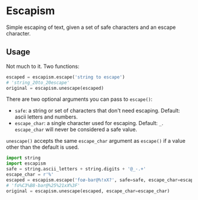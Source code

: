 # Escapism

Simple escaping of text, given a set of safe characters and an escape character.

## Usage

Not much to it. Two functions:

```python
escaped = escapism.escape('string to escape')
# 'string_20to_20escape'
original = escapism.unescape(escaped)
```

There are two optional arguments you can pass to `escape()`:

- `safe`: a string or set of characters that don't need escaping. Default: ascii letters and numbers.
- `escape_char`: a single character used for escaping. Default: `_`.
  `escape_char` will never be considered a safe value.

`unescape()` accepts the same `escape_char` argument as `escape()` if a value other than the default is used.

```python
import string
import escapism
safe = string.ascii_letters + string.digits + '@_-.+'
escape_char = r'%'
escaped = escapism.escape('foø-bar@%!xX?', safe=safe, escape_char=escape_char)
# 'fo%C3%B8-bar@%25%21xX%3F'
original = escapism.unescape(escaped, escape_char=escape_char)
```
